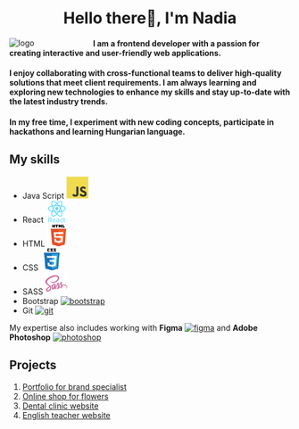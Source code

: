 <h1 align="center">Hello there👋, I'm Nadia</h1>

<img  align="left" alt='logo' src='https://github.com/Nadia-HPoe/Nadia-HPoe/assets/126505646/19abe1b7-f2c0-4f97-92b4-8e8939a986b9' width='150'>
<h4 align="left">I am a frontend developer with a passion for creating interactive and user-friendly web applications.</h4>
<h4 align="left">I enjoy collaborating with cross-functional teams to deliver high-quality solutions that meet client requirements. I am always learning and exploring new technologies to enhance my skills and stay up-to-date with the latest industry trends.</h4>
<h4 align="left">In my free time, I experiment with new coding concepts, participate in hackathons and learning Hungarian language.</h4>


## My skills
<ul>
<li> Java Script <a href="https://developer.mozilla.org/en-US/docs/Web/JavaScript" target="_blank" rel="noreferrer"> <img src="https://raw.githubusercontent.com/devicons/devicon/master/icons/javascript/javascript-original.svg" alt="javascript" width="40" height="40"/> </a></li>
<li> React <a href="https://reactjs.org/" target="_blank" rel="noreferrer"> <img src="https://raw.githubusercontent.com/devicons/devicon/master/icons/react/react-original-wordmark.svg" alt="react" width="40" height="40"/> </a></li>
<li> HTML <a href="https://www.w3.org/html/" target="_blank" rel="noreferrer"> <img src="https://raw.githubusercontent.com/devicons/devicon/master/icons/html5/html5-original-wordmark.svg" alt="html5" width="40" height="40"/> </a> </li>
<li> CSS <a href="https://www.w3schools.com/css/" target="_blank" rel="noreferrer"> <img src="https://raw.githubusercontent.com/devicons/devicon/master/icons/css3/css3-original-wordmark.svg" alt="css3" width="40" height="40"/> </a></li>
<li> SASS <a href="https://sass-lang.com" target="_blank" rel="noreferrer"> <img src="https://raw.githubusercontent.com/devicons/devicon/master/icons/sass/sass-original.svg" alt="sass" width="40" height="40"/> </a></li>
<li> Bootstrap <a href="https://getbootstrap.com" target="_blank" rel="noreferrer"> <img src="https://cdn.jsdelivr.net/gh/devicons/devicon@latest/icons/bootstrap/bootstrap-original.svg"  alt="bootstrap" width="40" height="40"/> </a></li>
<li> Git  <a href="https://git-scm.com/" target="_blank" rel="noreferrer"> <img src="https://www.vectorlogo.zone/logos/git-scm/git-scm-icon.svg" alt="git" width="40" height="40"/> </a></li>
</ul>

<p align="left"> My expertise also includes working with <b>Figma</b> <a href="https://www.figma.com/" target="_blank" rel="noreferrer"> <img src="https://www.vectorlogo.zone/logos/figma/figma-icon.svg" alt="figma" width="40" height="40"/></a> 
  and <b>Adobe Photoshop</b> <a href="https://www.photoshop.com/en" target="_blank" rel="noreferrer"> <img src="https://cdn.jsdelivr.net/gh/devicons/devicon@latest/icons/photoshop/photoshop-original.svg" alt="photoshop" width="40" height="40" />
           </a> </p>

## Projects
1. [Portfolio for brand specialist](https://github.com/annalatyeva/anna-katsur-portfolio)
2. [Online shop for flowers](https://github.com/Nadia-HPoe/FlowerShop-build)
3. [Dental clinic website](https://github.com/Evgenia0712/The_Dentistry)
4. [English teacher website](https://github.com/Dari-Dari/59_ielts_kukieva)
